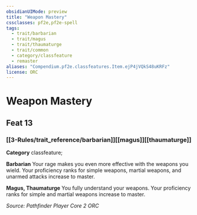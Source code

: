 ```yaml
---
obsidianUIMode: preview
title: "Weapon Mastery"
cssclasses: pf2e,pf2e-spell
tags:
  - trait/barbarian
  - trait/magus
  - trait/thaumaturge
  - trait/common
  - category/classfeature
  - remaster
aliases: "Compendium.pf2e.classfeatures.Item.ejP4jVQkS48uKRFz"
license: ORC
---
```

# Weapon Mastery
## Feat 13
### [[3-Rules/trait_reference/barbarian]][[magus]][[thaumaturge]]

**Category** classfeature; 




**Barbarian** Your rage makes you even more effective with the weapons you wield. Your proficiency ranks for simple weapons, martial weapons, and unarmed attacks increase to master.

**Magus, Thaumaturge** You fully understand your weapons. Your proficiency ranks for simple and martial weapons increase to master.

*Source: Pathfinder Player Core 2*
*ORC*